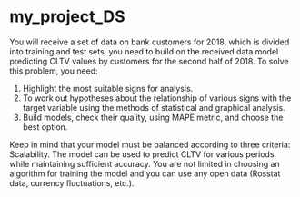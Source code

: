 # my_project_DS
You will receive a set of data on bank customers for 2018, which is divided into training and test sets. you need to build on the received data model predicting CLTV values by customers for the second half of 2018. To solve this problem, you need:
1. Highlight the most suitable signs for analysis.
2. To work out hypotheses about the relationship of various signs with the target variable using the methods of statistical and graphical analysis.
3. Build models, check their quality, using MAPE metric, and choose the best option.


Keep in mind that your model must be balanced according to three criteria: Scalability. The model can be used to predict CLTV for various periods while maintaining sufficient accuracy. You are not limited in choosing an algorithm for training the model and you can use any open data (Rosstat data, currency fluctuations, etc.).
